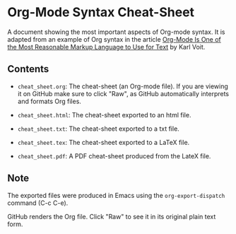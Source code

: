 Org-Mode Syntax Cheat-Sheet
===========================

A document showing the most important aspects of Org-mode syntax.  It is
adapted from an example of Org syntax in the article [Org-Mode Is One of the
Most Reasonable Markup Language to Use for
Text](http://karl-voit.at/2017/09/23/orgmode-as-markup-only/) by Karl Voit.

Contents
---------

* `cheat_sheet.org`: The cheat-sheet (an Org-mode file). If you are viewing
   it on GitHub make sure to click "Raw", as GitHub automatically
   interprets and formats Org files.

* `cheat_sheet.html`: The cheat-sheet exported to an html file.

* `cheat_sheet.txt`: The cheat-sheet exported to a txt file.

* `cheat_sheet.tex`: The cheat-sheet exported to a LaTeX file.

* `cheat_sheet.pdf`: A PDF cheat-sheet produced from the LateX file.

Note
----

The exported files were produced in Emacs using
the `org-export-dispatch` command (C-c C-e).

GitHub renders the Org file.
Click "Raw" to see it in its original plain text form.
